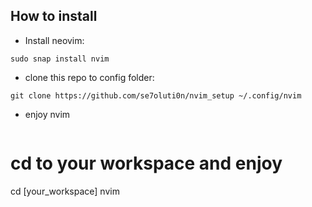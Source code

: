 ## How to install 

* Install neovim:
```
sudo snap install nvim
``` 
* clone this repo to config folder:
```
git clone https://github.com/se7oluti0n/nvim_setup ~/.config/nvim
```
* enjoy nvim
  ```bash
# cd to your workspace and enjoy
cd [your_workspace]
nvim
  ```
